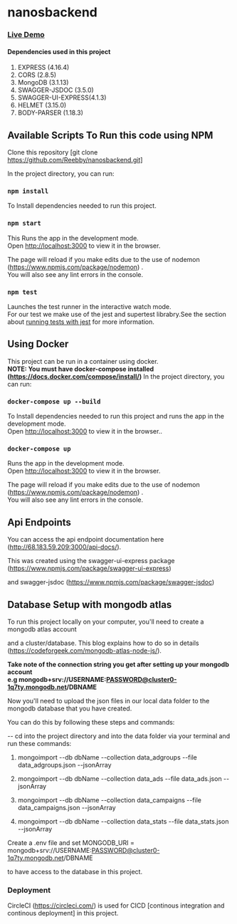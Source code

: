 # nanosbackend

### [Live Demo](http://68.183.59.209:3000/ "nanosbackend")

#### Dependencies used in this project
1. EXPRESS (4.16.4)
2. CORS (2.8.5)
3. MongoDB (3.1.13)
4. SWAGGER-JSDOC (3.5.0)
5. SWAGGER-UI-EXPRESS(4.1.3) 
6. HELMET (3.15.0) 
7. BODY-PARSER (1.18.3) 



## Available Scripts To Run this code using NPM

Clone this repository [git clone https://github.com/Reebby/nanosbackend.git]

In the project directory, you can run:

### `npm install`

To Install dependencies needed to run this project.<br />

### `npm start`

This Runs the app in the development mode.<br />
Open [http://localhost:3000](http://localhost:3000) to view it in the browser.

The page will reload if you make edits due to the use of nodemon (https://www.npmjs.com/package/nodemon) .<br />
You will also see any lint errors in the console.

### `npm test`

Launches the test runner in the interactive watch mode.<br />
For our test we make use of the jest and supertest librabry.See the section about [running tests with jest](https://jestjs.io/docs/en/getting-started) for more information.



## Using Docker
This project can be run in a container using docker.<br />
**NOTE: You must have docker-compose installed (https://docs.docker.com/compose/install/)**
In the project directory, you can run:

### `docker-compose up --build`

To Install dependencies needed to run this project and runs the app in the development mode.<br />
Open [http://localhost:3000](http://localhost:3000) to view it in the browser..<br />

### `docker-compose up`

Runs the app in the development mode.<br />
Open [http://localhost:3000](http://localhost:3000) to view it in the browser.

The page will reload if you make edits due to the use of nodemon (https://www.npmjs.com/package/nodemon) .<br />
You will also see any lint errors in the console.



## Api Endpoints

You can access the api endpoint documentation here (http://68.183.59.209:3000/api-docs/). <br />

This was created using the swagger-ui-express package (https://www.npmjs.com/package/swagger-ui-express) <br />

and swagger-jsdoc (https://www.npmjs.com/package/swagger-jsdoc)



## Database Setup with mongodb atlas

To run this project locally on your computer, you'll need to create a mongodb atlas account <br />

and a cluster/database. This blog explains how to do so in details (https://codeforgeek.com/mongodb-atlas-node-js/).


**Take note of the connection string you get after setting up your mongodb account<br />
 e.g mongodb+srv://USERNAME:PASSWORD@cluster0-1q7ty.mongodb.net/DBNAME**


Now you'll need to upload the json files in our local data folder to the mongodb database that you have created. <br />

You can do this by following these steps and commands:

-- cd into the project directory and into the data folder via your terminal and run these commands:

1. mongoimport --db dbName --collection data_adgroups --file data_adgroups.json --jsonArray

2. mongoimport --db dbName --collection data_ads --file data_ads.json --jsonArray

3. mongoimport --db dbName --collection data_campaigns --file data_campaigns.json --jsonArray

4. mongoimport --db dbName --collection data_stats --file data_stats.json --jsonArray


Create a .env file and set MONGODB_URI = mongodb+srv://USERNAME:PASSWORD@cluster0-1q7ty.mongodb.net/DBNAME

to have access to the database in this project.




### Deployment

CircleCI (https://circleci.com/)  is used for CICD [continous integration and continous deployment] in this project.
